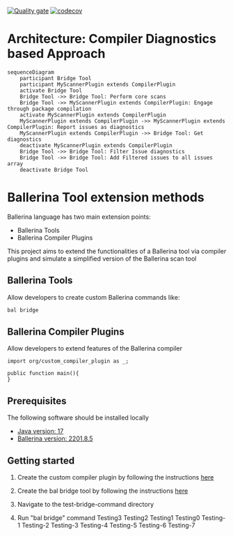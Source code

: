 [![Quality gate](https://sonarcloud.io/api/project_badges/quality_gate?project=Xenowa_ballerina-tool-extension-methods)](https://sonarcloud.io/summary/new_code?id=Xenowa_ballerina-tool-extension-methods)
[![codecov](https://codecov.io/gh/Xenowa/ballerina-tool-extension-methods/graph/badge.svg?token=CMYX8SZFDK)](https://codecov.io/gh/Xenowa/ballerina-tool-extension-methods)

# Architecture: Compiler Diagnostics based Approach

```mermaid
sequenceDiagram
    participant Bridge Tool
    participant MyScannerPlugin extends CompilerPlugin
    activate Bridge Tool
    Bridge Tool ->> Bridge Tool: Perform core scans
    Bridge Tool ->> MyScannerPlugin extends CompilerPlugin: Engage through package compilation
    activate MyScannerPlugin extends CompilerPlugin
    MyScannerPlugin extends CompilerPlugin ->> MyScannerPlugin extends CompilerPlugin: Report issues as diagnostics
    MyScannerPlugin extends CompilerPlugin ->> Bridge Tool: Get diagnostics
    deactivate MyScannerPlugin extends CompilerPlugin
    Bridge Tool ->> Bridge Tool: Filter Issue diagnostics
    Bridge Tool ->> Bridge Tool: Add Filtered issues to all issues array
    deactivate Bridge Tool
```

# Ballerina Tool extension methods

Ballerina language has two main extension points:

- Ballerina Tools
- Ballerina Compiler Plugins

This project aims to extend the functionalities of a Ballerina tool via compiler plugins and simulate a
simplified version of the Ballerina scan tool

## Ballerina Tools

Allow developers to create custom Ballerina commands like:

```cmd
bal bridge
```

## Ballerina Compiler Plugins

Allow developers to extend features of the Ballerina compiler

```bal
import org/custom_compiler_plugin as _;

public function main(){
}
```

## Prerequisites

The following software should be installed locally

- [Java version: 17](https://adoptium.net/temurin/releases/?version=17)
- [Ballerina version: 2201.8.5](https://ballerina.io/downloads/archived/#swan-lake-archived-versions)

## Getting started

1. Create the custom compiler plugin by following the
   instructions [here](https://github.com/Xenowa/ballerina-tool-extension-methods/tree/compiler-diagnostics-based-approach/CustomCompilerPlugin)

2. Create the bal bridge tool by following the
   instructions [here](https://github.com/Xenowa/ballerina-tool-extension-methods/tree/compiler-diagnostics-based-approach/BridgeCommand)

3. Navigate to the test-bridge-command directory

4. Run "bal bridge" command
Testing3
Testing2
Testing1
Testing0
Testing-1
Testing-2
Testing-3
Testing-4
Testing-5
Testing-6
Testing-7
